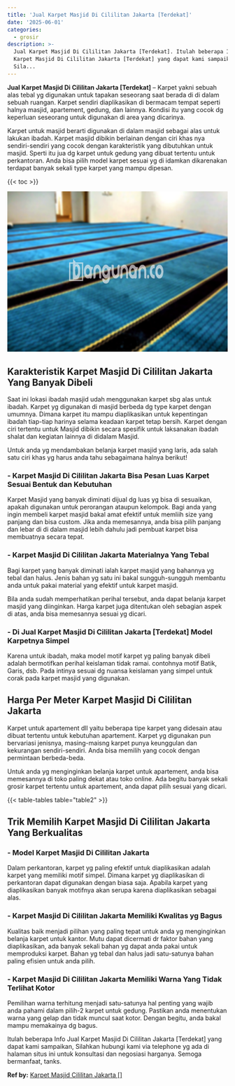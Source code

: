 ```yaml
---
title: 'Jual Karpet Masjid Di Cililitan Jakarta [Terdekat]'
date: '2025-06-01'
categories:
  - grosir
description: >-
  Jual Karpet Masjid Di Cililitan Jakarta [Terdekat]. Itulah beberapa Info Jual
  Karpet Masjid Di Cililitan Jakarta [Terdekat] yang dapat kami sampaikan,
  Sila...
---
```


**Jual Karpet Masjid Di Cililitan Jakarta \[Terdekat\]** – Karpet yakni sebuah alas tebal yg digunakan untuk tapakan seseorang saat berada di di dalam sebuah ruangan. Karpet sendiri diaplikasikan di bermacam tempat seperti halnya masjid, apartement, gedung, dan lainnya. Kondisi itu yang cocok dg keperluan seseorang untuk digunakan di area yang dicarinya.

Karpet untuk masjid berarti digunakan di dalam masjid sebagai alas untuk lakukan ibadah. Karpet masjid dibikin berlainan dengan ciri khas nya sendiri-sendiri yang cocok dengan karakteristik yang dibutuhkan untuk masjid. Sperti itu jua dg karpet untuk gedung yang dibuat tertentu untuk perkantoran. Anda bisa pilih model karpet sesuai yg di idamkan dikarenakan terdapat banyak sekali type karpet yang mampu dipesan.

{{< toc >}}

![Jual Karpet Masjid Di Cililitan Jakarta [Terdekat]](/images/grosir-karpet-murah-24.png)

## Karakteristik Karpet Masjid Di Cililitan Jakarta Yang Banyak Dibeli

Saat ini lokasi ibadah masjid udah menggunakan karpet sbg alas untuk ibadah. Karpet yg digunakan di masjid berbeda dg type karpet dengan umumnya. Dimana karpet itu mampu diaplikasikan untuk kepentingan ibadah tiap-tiap harinya selama keadaan karpet tetap bersih. Karpet dengan ciri tertentu untuk Masjid dibikin secara spesifik untuk laksanakan ibadah shalat dan kegiatan lainnya di didalam Masjid.

Untuk anda yg mendambakan belanja karpet masjid yang laris, ada salah satu ciri khas yg harus anda tahu sebagaimana halnya berikut!

### \- Karpet Masjid Di Cililitan Jakarta Bisa Pesan Luas Karpet Sesuai Bentuk dan Kebutuhan

Karpet Masjid yang banyak diminati dijual dg luas yg bisa di sesuaikan, apakah digunakan untuk perorangan ataupun kelompok. Bagi anda yang ingin membeli karpet masjid bakal amat efektif untuk memliih size yang panjang dan bisa custom. Jika anda memesannya, anda bisa pilih panjang dan lebar di di dalam masjid lebih dahulu jadi pembuat karpet bisa membuatnya secara tepat.

### \- Karpet Masjid Di Cililitan Jakarta Materialnya Yang Tebal

Bagi karpet yang banyak diminati ialah karpet masjid yang bahannya yg tebal dan halus. Jenis bahan yg satu ini bakal sungguh-sungguh membantu anda untuk pakai material yang efektif untuk karpet masjid.

Bila anda sudah memperhatikan perihal tersebut, anda dapat belanja karpet masjid yang diinginkan. Harga karpet juga ditentukan oleh sebagian aspek di atas, anda bisa memesannya sesuai yg dicari.

### \- Di Jual Karpet Masjid Di Cililitan Jakarta \[Terdekat\] Model Karpetnya Simpel

Karena untuk ibadah, maka model motif karpet yg paling banyak dibeli adalah bermotifkan perihal keislaman tidak ramai. contohnya motif Batik, Garis, dsb. Pada intinya sesuai dg nuansa keislaman yang simpel untuk corak pada karpet masjid yang digunakan.

## Harga Per Meter Karpet Masjid Di Cililitan Jakarta

Karpet untuk apartement dll yaitu beberapa tipe karpet yang didesain atau dibuat tertentu untuk kebutuhan apartement. Karpet yg digunakan pun bervariasi jenisnya, masing-maisng karpet punya keunggulan dan kekurangan sendiri-sendiri. Anda bisa memilih yang cocok dengan permintaan berbeda-beda.

Untuk anda yg menginginkan belanja karpet untuk apartement, anda bisa memesannya di toko paling dekat atau toko online. Ada begitu banyak sekali grosir karpet tertentu untuk apartement, anda dapat pilih sesuai yang dicari.

{{< table-tables table="table2" >}}

## Trik Memilih Karpet Masjid Di Cililitan Jakarta Yang Berkualitas

### \- Model Karpet Masjid Di Cililitan Jakarta

Dalam perkantoran, karpet yg paling efektif untuk diaplikasikan adalah karpet yang memiliki motif simpel. Dimana karpet yg diaplikasikan di perkantoran dapat digunakan dengan biasa saja. Apabila karpet yang diaplikasikan banyak motifnya akan serupa karena diaplikasikan sebagai alas.

### \- Karpet Masjid Di Cililitan Jakarta Memiliki Kwalitas yg Bagus

Kualitas baik menjadi pilihan yang paling tepat untuk anda yg menginginkan belanja karpet untuk kantor. Mutu dapat dicermati dr faktor bahan yang diaplikasikan, ada banyak sekali bahan yg dapat anda pakai untuk memproduksi karpet. Bahan yg tebal dan halus jadi satu-satunya bahan paling efisien untuk anda pilih.

### \- Karpet Masjid Di Cililitan Jakarta Memiliki Warna Yang Tidak Terlihat Kotor

Pemilihan warna terhitung menjadi satu-satunya hal penting yang wajib anda pahami dalam pilih-2 karpet untuk gedung. Pastikan anda menentukan warna yang gelap dan tidak muncul saat kotor. Dengan begitu, anda bakal mampu memakainya dg bagus.

Itulah beberapa Info Jual Karpet Masjid Di Cililitan Jakarta \[Terdekat\] yang dapat kami sampaikan, Silahkan hubungi kami via telephone yg ada di halaman situs ini untuk konsultasi dan negosiasi harganya. Semoga bermanfaat, tanks.

**Ref by:**  [Karpet Masjid Cililitan Jakarta []](https://id.wikipedia.org/wiki/Karpet)
